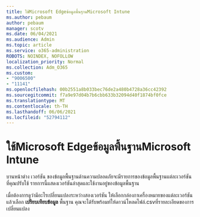 ```yaml
---
title: ใช้Microsoft Edgeข้อมูลพื้นฐานMicrosoft Intune
ms.author: pebaum
author: pebaum
manager: scotv
ms.date: 06/04/2021
ms.audience: Admin
ms.topic: article
ms.service: o365-administration
ROBOTS: NOINDEX, NOFOLLOW
localization_priority: Normal
ms.collection: Adm_O365
ms.custom:
- "9006500"
- "11141"
ms.openlocfilehash: 00b2551a8b033bec76de2a480b4728a36cc42392
ms.sourcegitcommit: f7a9e97d04b7b6cbb633b32094d40f1874bf0fce
ms.translationtype: MT
ms.contentlocale: th-TH
ms.lasthandoff: 06/06/2021
ms.locfileid: "52794112"
---
```

# <a name="use-microsoft-edge-baseline-settings-for-microsoft-intune"></a>ใช้Microsoft Edgeข้อมูลพื้นฐานMicrosoft Intune

บานหน้าต่าง เวอร์ชัน ของข้อมูลพื้นฐานด้านความปลอดภัยจะมีรายการของข้อมูลพื้นฐานแต่ละเวอร์ชันที่คุณปรับใช้ รายการนี้แสดงเวอร์ชันล่าสุดและใช้งานอยู่ของข้อมูลพื้นฐาน

เมื่อต้องการดูว่ามีอะไรเปลี่ยนแปลงระหว่างสองเวอร์ชัน ให้เลือกกล่องกาเครื่องหมายของแต่ละเวอร์ชัน แล้วเลือก **เปรียบเทียบข้อมูล** พื้นฐาน คุณจะได้รับพร้อมท์ให้ดาวน์โหลดไฟล์.csvที่รายละเอียดของการเปลี่ยนแปลง